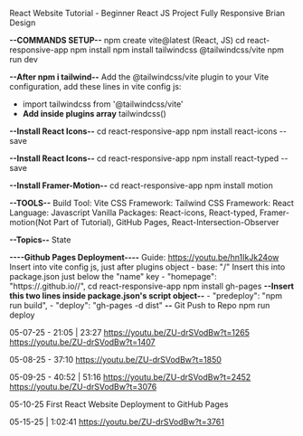 
React Website Tutorial - Beginner React JS Project Fully Responsive
Brian Design

**--COMMANDS SETUP--**
npm create vite@latest (React, JS)
cd react-responsive-app
npm install
npm install tailwindcss @tailwindcss/vite
npm run dev

**--After npm i tailwind--**
Add the @tailwindcss/vite plugin to your Vite configuration, add these lines in vite config js:
 - import tailwindcss from '@tailwindcss/vite'
 - **Add inside plugins array**
    tailwindcss()

**--Install React Icons--**
cd react-responsive-app
npm install react-icons --save


**--Install React Icons--**
cd react-responsive-app
npm install react-typed --save


**--Install Framer-Motion--**
cd react-responsive-app
npm install motion


**--TOOLS--**
    Build Tool:     Vite
    CSS Framework:  Tailwind CSS
    Framework:      React
    Language:       Javascript Vanilla
    Packages:       React-icons, React-typed, Framer-motion(Not Part of Tutorial), GitHub Pages, React-Intersection-Observer

**--Topics--**
State


**----Github Pages Deployment----**
Guide: https://youtu.be/hn1IkJk24ow
Insert into vite config js, just after plugins object   - base: "/<REPOSITORY NAME>"
Insert this into package.json just below the "name" key - "homepage": "https://<USERNAME>.github.io/<REPOSITORY NAME>/",
cd react-responsive-app
npm install gh-pages
**--Insert this two lines inside package.json's script object--**
    - "predeploy": "npm run build",
    - "deploy": "gh-pages -d dist"
**--**
Git Push to Repo
npm run deploy


05-07-25 - 21:05 | 23:27 
https://youtu.be/ZU-drSVodBw?t=1265
https://youtu.be/ZU-drSVodBw?t=1407

05-08-25 - 37:10
https://youtu.be/ZU-drSVodBw?t=1850

05-09-25 - 40:52 | 51:16
https://youtu.be/ZU-drSVodBw?t=2452
https://youtu.be/ZU-drSVodBw?t=3076

05-10-25
First React Website Deployment to GitHub Pages

05-15-25 | 1:02:41
https://youtu.be/ZU-drSVodBw?t=3761
